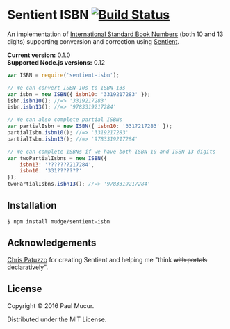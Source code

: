# Sentient ISBN [![Build Status](https://travis-ci.org/mudge/sentient-isbn.svg?branch=master)](https://travis-ci.org/mudge/sentient-isbn)

An implementation of [International Standard Book
Numbers](https://en.wikipedia.org/wiki/International_Standard_Book_Number)
(both 10 and 13 digits) supporting conversion and correction using
[Sentient](https://github.com/tuzz/sentient.js).

**Current version:** 0.1.0  
**Supported Node.js versions:** 0.12

```javascript
var ISBN = require('sentient-isbn');

// We can convert ISBN-10s to ISBN-13s
var isbn = new ISBN({ isbn10: '3319217283' });
isbn.isbn10(); //=> '3319217283'
isbn.isbn13(); //=> '9783319217284'

// We can also complete partial ISBNs
var partialIsbn = new ISBN({ isbn10: '331?217283' });
partialIsbn.isbn10(); //=> '3319217283'
partialIsbn.isbn13(); //=> '9783319217284'

// We can complete ISBNs if we have both ISBN-10 and ISBN-13 digits
var twoPartialIsbns = new ISBN({
    isbn13: '???????217284',
    isbn10: '331???????'
});
twoPartialIsbns.isbn13(); //=> '9783319217284'
```

## Installation

```shell
$ npm install mudge/sentient-isbn
```

## Acknowledgements

[Chris Patuzzo](https://github.com/tuzz) for creating Sentient and helping me
"think <strike>with portals</strike> declaratively".

## License

Copyright © 2016 Paul Mucur.

Distributed under the MIT License.
